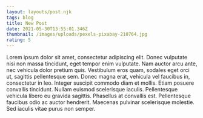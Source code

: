 ```yaml
---
layout: layouts/post.njk
tags: blog
title: New Post
date: 2021-05-30T13:55:01.346Z
thumbnail: /images/uploads/pexels-pixabay-210764.jpg
rating: 5
---
```

<!--StartFragment-->

Lorem ipsum dolor sit amet, consectetur adipiscing elit. Donec vulputate nisi non massa tincidunt, eget tempor enim vulputate. Nam auctor arcu ante, nec vehicula dolor pretium quis. Vestibulum eros quam, sodales eget orci ut, sagittis pellentesque sem. Donec magna erat, vehicula vel faucibus in, consectetur in leo. Integer suscipit commodo diam et mollis. Etiam posuere convallis tincidunt. Nullam euismod scelerisque iaculis. Pellentesque vehicula libero eu gravida sagittis. Phasellus at convallis est. Pellentesque faucibus odio ac auctor hendrerit. Maecenas pulvinar scelerisque molestie. Sed iaculis vitae purus non semper.

<!--EndFragment-->
